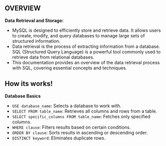 ## OVERVIEW

**Data Retrieval and Storage:**
- MySQL is designed to efficiently store and retrieve data. It allows users to create, modify, and query databases to manage large sets of 
  structured information.
- Data retrieval is the process of extracting information from a database. SQL (Structured Query Language) is a powerful tool commonly used 
  to retrieve data from relational databases.
- This documentation provides an overview of the data retrieval process with SQL, covering essential concepts and techniques.

## How its works!
 **Database Basics**
- `USE database_name`: Selects a database to work with.
- `SELECT FROM table_name`: Retrieves all columns and rows from a table.
- `SELECT specific_columns FROM table_name`: Fetches only specified columns.
- `WHERE clause`: Filters results based on certain conditions.
- `ORDER BY clause`: Sorts results in ascending or descending order.
- `DISTINCT keyword`: Eliminates duplicate rows.
  
